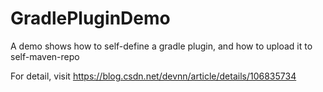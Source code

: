 # GradlePluginDemo
A demo shows how to self-define a gradle plugin, and how to upload it to self-maven-repo

For detail, visit https://blog.csdn.net/devnn/article/details/106835734
